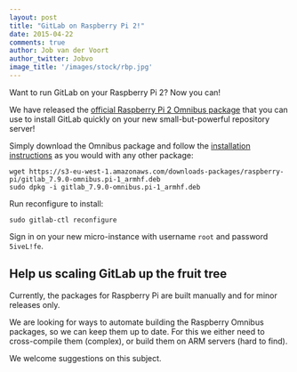 ```yaml
---
layout: post
title: "GitLab on Raspberry Pi 2!"
date: 2015-04-22
comments: true
author: Job van der Voort
author_twitter: Jobvo
image_title: '/images/stock/rbp.jpg'
---
```


Want to run GitLab on your Raspberry Pi 2?
Now you can!

We have released the [official Raspberry Pi 2 Omnibus package](/installation/#other-methods)
that you can use to install GitLab quickly on your new small-but-powerful
repository server!

Simply download the Omnibus package and follow the [installation instructions](/downloads) as you
would with any other package:

```
wget https://s3-eu-west-1.amazonaws.com/downloads-packages/raspberry-pi/gitlab_7.9.0-omnibus.pi-1_armhf.deb
sudo dpkg -i gitlab_7.9.0-omnibus.pi-1_armhf.deb
```

Run reconfigure to install:

```
sudo gitlab-ctl reconfigure
```

Sign in on your new micro-instance with username `root` and password `5iveL!fe`.

<!-- more -->

## Help us scaling GitLab up the fruit tree

Currently, the packages for Raspberry Pi are built manually and for minor
releases only.

We are looking for ways to automate building the Raspberry Omnibus packages,
so we can keep them up to date. For this we either need to cross-compile them (complex),
or build them on ARM servers (hard to find).

We welcome suggestions on this subject.
